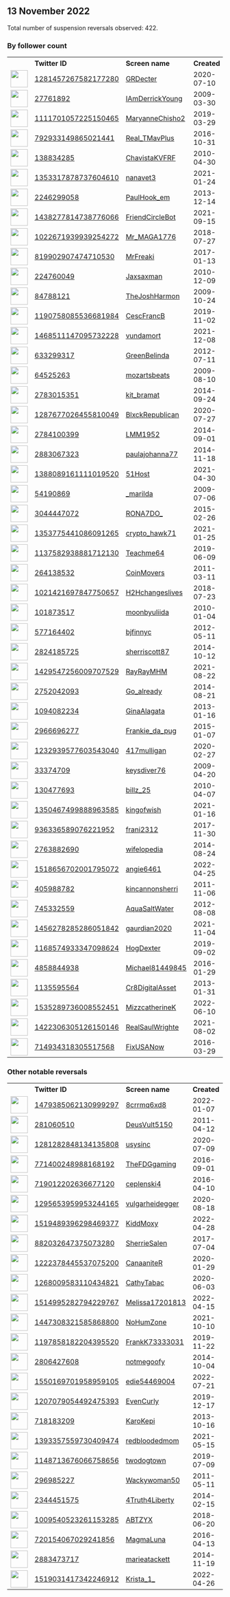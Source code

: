 
## 13 November 2022
Total number of suspension reversals observed: 422.

### By follower count
<table><tr><th></th><th align="left">Twitter ID</th><th align="left">Screen name</th>
<th align="left">Created</th><th align="left">Status</th><th align="left">Suspended</th><th align="left">Followers</th>
<tr><td><a href="https://pbs.twimg.com/profile_images/1618652301807476741/kzuB0xft_normal.jpg"><img src="https://pbs.twimg.com/profile_images/1618652301807476741/kzuB0xft_normal.jpg" width="40px" height="40px" align="center"/></a></td><td><a href="https://twitter.com/intent/user?user_id=1281457267582177280">1281457267582177280</a></td><td><a href="https://twitter.com/GRDecter">GRDecter</a></td><td>2020-07-10</td><td align="center"></td><td>2022-11-07</td><td>384280</td></tr>
<tr><td><a href="https://pbs.twimg.com/profile_images/1553598777461710848/X7YGpJOv_normal.jpg"><img src="https://pbs.twimg.com/profile_images/1553598777461710848/X7YGpJOv_normal.jpg" width="40px" height="40px" align="center"/></a></td><td><a href="https://twitter.com/intent/user?user_id=27761892">27761892</a></td><td><a href="https://twitter.com/IAmDerrickYoung">IAmDerrickYoung</a></td><td>2009-03-30</td><td align="center"></td><td>2022-08-20</td><td>146471</td></tr>
<tr><td><a href="https://pbs.twimg.com/profile_images/1620573910642335745/C4G1wS4l_normal.jpg"><img src="https://pbs.twimg.com/profile_images/1620573910642335745/C4G1wS4l_normal.jpg" width="40px" height="40px" align="center"/></a></td><td><a href="https://twitter.com/intent/user?user_id=1111701057225150465">1111701057225150465</a></td><td><a href="https://twitter.com/MaryanneChisho2">MaryanneChisho2</a></td><td>2019-03-29</td><td align="center"></td><td>2022-10-20</td><td>69510</td></tr>
<tr><td><a href="https://pbs.twimg.com/profile_images/1598841579703308295/lk03S7PA_normal.jpg"><img src="https://pbs.twimg.com/profile_images/1598841579703308295/lk03S7PA_normal.jpg" width="40px" height="40px" align="center"/></a></td><td><a href="https://twitter.com/intent/user?user_id=792933149865021441">792933149865021441</a></td><td><a href="https://twitter.com/Real_TMavPlus">Real_TMavPlus</a></td><td>2016-10-31</td><td align="center">🔒</td><td></td><td>57520</td></tr>
<tr><td><a href="https://pbs.twimg.com/profile_images/1593338943281446912/o98phpVI_normal.jpg"><img src="https://pbs.twimg.com/profile_images/1593338943281446912/o98phpVI_normal.jpg" width="40px" height="40px" align="center"/></a></td><td><a href="https://twitter.com/intent/user?user_id=138834285">138834285</a></td><td><a href="https://twitter.com/ChavistaKVFRF">ChavistaKVFRF</a></td><td>2010-04-30</td><td align="center"></td><td>2022-10-05</td><td>50671</td></tr>
<tr><td><a href="https://pbs.twimg.com/profile_images/1479575946629943296/p5bz5BMy_normal.jpg"><img src="https://pbs.twimg.com/profile_images/1479575946629943296/p5bz5BMy_normal.jpg" width="40px" height="40px" align="center"/></a></td><td><a href="https://twitter.com/intent/user?user_id=1353317878737604610">1353317878737604610</a></td><td><a href="https://twitter.com/nanavet3">nanavet3</a></td><td>2021-01-24</td><td align="center"></td><td>2022-10-29</td><td>44361</td></tr>
<tr><td><a href="https://pbs.twimg.com/profile_images/770380430960832512/z9EbSC-a_normal.jpg"><img src="https://pbs.twimg.com/profile_images/770380430960832512/z9EbSC-a_normal.jpg" width="40px" height="40px" align="center"/></a></td><td><a href="https://twitter.com/intent/user?user_id=2246299058">2246299058</a></td><td><a href="https://twitter.com/PaulHook_em">PaulHook_em</a></td><td>2013-12-14</td><td align="center"></td><td></td><td>42513</td></tr>
<tr><td><a href="https://pbs.twimg.com/profile_images/1599396793476730880/W3J4r70-_normal.jpg"><img src="https://pbs.twimg.com/profile_images/1599396793476730880/W3J4r70-_normal.jpg" width="40px" height="40px" align="center"/></a></td><td><a href="https://twitter.com/intent/user?user_id=1438277814738776066">1438277814738776066</a></td><td><a href="https://twitter.com/FriendCircleBot">FriendCircleBot</a></td><td>2021-09-15</td><td align="center"></td><td>2022-08-03</td><td>33152</td></tr>
<tr><td><a href="https://pbs.twimg.com/profile_images/1145320434356936704/vu2Glmv6_normal.jpg"><img src="https://pbs.twimg.com/profile_images/1145320434356936704/vu2Glmv6_normal.jpg" width="40px" height="40px" align="center"/></a></td><td><a href="https://twitter.com/intent/user?user_id=1022671939939254272">1022671939939254272</a></td><td><a href="https://twitter.com/Mr_MAGA1776">Mr_MAGA1776</a></td><td>2018-07-27</td><td align="center"></td><td>2022-10-29</td><td>27918</td></tr>
<tr><td><a href="https://pbs.twimg.com/profile_images/1613873341844037632/s0wCOjfQ_normal.jpg"><img src="https://pbs.twimg.com/profile_images/1613873341844037632/s0wCOjfQ_normal.jpg" width="40px" height="40px" align="center"/></a></td><td><a href="https://twitter.com/intent/user?user_id=819902907474710530">819902907474710530</a></td><td><a href="https://twitter.com/MrFreaki">MrFreaki</a></td><td>2017-01-13</td><td align="center">🔒</td><td></td><td>26257</td></tr>
<tr><td><a href="https://pbs.twimg.com/profile_images/1299517470080933890/arL7o3fT_normal.jpg"><img src="https://pbs.twimg.com/profile_images/1299517470080933890/arL7o3fT_normal.jpg" width="40px" height="40px" align="center"/></a></td><td><a href="https://twitter.com/intent/user?user_id=224760049">224760049</a></td><td><a href="https://twitter.com/Jaxsaxman">Jaxsaxman</a></td><td>2010-12-09</td><td align="center"></td><td></td><td>21637</td></tr>
<tr><td><a href="https://pbs.twimg.com/profile_images/1038360854901784577/LUmbNt5s_normal.jpg"><img src="https://pbs.twimg.com/profile_images/1038360854901784577/LUmbNt5s_normal.jpg" width="40px" height="40px" align="center"/></a></td><td><a href="https://twitter.com/intent/user?user_id=84788121">84788121</a></td><td><a href="https://twitter.com/TheJoshHarmon">TheJoshHarmon</a></td><td>2009-10-24</td><td align="center"></td><td>2022-10-29</td><td>17720</td></tr>
<tr><td><a href="https://pbs.twimg.com/profile_images/1385337865056436225/9nUKsMH__normal.jpg"><img src="https://pbs.twimg.com/profile_images/1385337865056436225/9nUKsMH__normal.jpg" width="40px" height="40px" align="center"/></a></td><td><a href="https://twitter.com/intent/user?user_id=1190758085536681984">1190758085536681984</a></td><td><a href="https://twitter.com/CescFrancB">CescFrancB</a></td><td>2019-11-02</td><td align="center"></td><td>2022-11-10</td><td>17608</td></tr>
<tr><td><a href="https://pbs.twimg.com/profile_images/1650530947052322817/svCx8vQA_normal.jpg"><img src="https://pbs.twimg.com/profile_images/1650530947052322817/svCx8vQA_normal.jpg" width="40px" height="40px" align="center"/></a></td><td><a href="https://twitter.com/intent/user?user_id=1468511147095732228">1468511147095732228</a></td><td><a href="https://twitter.com/vundamort">vundamort</a></td><td>2021-12-08</td><td align="center"></td><td>2022-09-24</td><td>14805</td></tr>
<tr><td><a href="https://pbs.twimg.com/profile_images/855527539518853120/FdydY0tM_normal.jpg"><img src="https://pbs.twimg.com/profile_images/855527539518853120/FdydY0tM_normal.jpg" width="40px" height="40px" align="center"/></a></td><td><a href="https://twitter.com/intent/user?user_id=633299317">633299317</a></td><td><a href="https://twitter.com/GreenBelinda">GreenBelinda</a></td><td>2012-07-11</td><td align="center"></td><td>2022-10-29</td><td>12468</td></tr>
<tr><td><a href="https://pbs.twimg.com/profile_images/1649585220402946049/c5Q9XKOL_normal.jpg"><img src="https://pbs.twimg.com/profile_images/1649585220402946049/c5Q9XKOL_normal.jpg" width="40px" height="40px" align="center"/></a></td><td><a href="https://twitter.com/intent/user?user_id=64525263">64525263</a></td><td><a href="https://twitter.com/mozartsbeats">mozartsbeats</a></td><td>2009-08-10</td><td align="center"></td><td>2022-09-09</td><td>11958</td></tr>
<tr><td><a href="https://pbs.twimg.com/profile_images/1591838040602935297/SxwQRth0_normal.jpg"><img src="https://pbs.twimg.com/profile_images/1591838040602935297/SxwQRth0_normal.jpg" width="40px" height="40px" align="center"/></a></td><td><a href="https://twitter.com/intent/user?user_id=2783015351">2783015351</a></td><td><a href="https://twitter.com/kit_bramat">kit_bramat</a></td><td>2014-09-24</td><td align="center"></td><td></td><td>10551</td></tr>
<tr><td><a href="https://pbs.twimg.com/profile_images/1563624738508775426/xj70_Dyj_normal.jpg"><img src="https://pbs.twimg.com/profile_images/1563624738508775426/xj70_Dyj_normal.jpg" width="40px" height="40px" align="center"/></a></td><td><a href="https://twitter.com/intent/user?user_id=1287677026455810049">1287677026455810049</a></td><td><a href="https://twitter.com/BlxckRepublican">BlxckRepublican</a></td><td>2020-07-27</td><td align="center"></td><td>2022-10-29</td><td>10014</td></tr>
<tr><td><a href="https://pbs.twimg.com/profile_images/1619736391277068289/CG9LGM7A_normal.jpg"><img src="https://pbs.twimg.com/profile_images/1619736391277068289/CG9LGM7A_normal.jpg" width="40px" height="40px" align="center"/></a></td><td><a href="https://twitter.com/intent/user?user_id=2784100399">2784100399</a></td><td><a href="https://twitter.com/LMM1952">LMM1952</a></td><td>2014-09-01</td><td align="center"></td><td></td><td>9743</td></tr>
<tr><td><a href="https://pbs.twimg.com/profile_images/1568791885254213632/dv-sGywo_normal.jpg"><img src="https://pbs.twimg.com/profile_images/1568791885254213632/dv-sGywo_normal.jpg" width="40px" height="40px" align="center"/></a></td><td><a href="https://twitter.com/intent/user?user_id=2883067323">2883067323</a></td><td><a href="https://twitter.com/paulajohanna77">paulajohanna77</a></td><td>2014-11-18</td><td align="center"></td><td>2022-10-13</td><td>9196</td></tr>
<tr><td><a href="https://pbs.twimg.com/profile_images/1646647461534900224/QTAyNz55_normal.jpg"><img src="https://pbs.twimg.com/profile_images/1646647461534900224/QTAyNz55_normal.jpg" width="40px" height="40px" align="center"/></a></td><td><a href="https://twitter.com/intent/user?user_id=1388089161111019520">1388089161111019520</a></td><td><a href="https://twitter.com/51Host">51Host</a></td><td>2021-04-30</td><td align="center"></td><td>2022-10-17</td><td>9074</td></tr>
<tr><td><a href="https://pbs.twimg.com/profile_images/1617640628724142080/Jr6-twMM_normal.jpg"><img src="https://pbs.twimg.com/profile_images/1617640628724142080/Jr6-twMM_normal.jpg" width="40px" height="40px" align="center"/></a></td><td><a href="https://twitter.com/intent/user?user_id=54190869">54190869</a></td><td><a href="https://twitter.com/_marilda">_marilda</a></td><td>2009-07-06</td><td align="center"></td><td>2022-09-09</td><td>8233</td></tr>
<tr><td><a href="https://pbs.twimg.com/profile_images/1608941510308904961/QTXkkubM_normal.jpg"><img src="https://pbs.twimg.com/profile_images/1608941510308904961/QTXkkubM_normal.jpg" width="40px" height="40px" align="center"/></a></td><td><a href="https://twitter.com/intent/user?user_id=3044447072">3044447072</a></td><td><a href="https://twitter.com/RONA7DO_">RONA7DO_</a></td><td>2015-02-26</td><td align="center"></td><td></td><td>7737</td></tr>
<tr><td><a href="https://pbs.twimg.com/profile_images/1451534655757316105/TyyddKwa_normal.jpg"><img src="https://pbs.twimg.com/profile_images/1451534655757316105/TyyddKwa_normal.jpg" width="40px" height="40px" align="center"/></a></td><td><a href="https://twitter.com/intent/user?user_id=1353775441086091265">1353775441086091265</a></td><td><a href="https://twitter.com/crypto_hawk71">crypto_hawk71</a></td><td>2021-01-25</td><td align="center"></td><td>2022-02-14</td><td>6012</td></tr>
<tr><td><a href="https://pbs.twimg.com/profile_images/1330300615206055940/aoMwgoTo_normal.jpg"><img src="https://pbs.twimg.com/profile_images/1330300615206055940/aoMwgoTo_normal.jpg" width="40px" height="40px" align="center"/></a></td><td><a href="https://twitter.com/intent/user?user_id=1137582938881712130">1137582938881712130</a></td><td><a href="https://twitter.com/Teachme64">Teachme64</a></td><td>2019-06-09</td><td align="center"></td><td>2022-10-29</td><td>5983</td></tr>
<tr><td><a href="https://pbs.twimg.com/profile_images/1550634457820012545/96wK5ViJ_normal.jpg"><img src="https://pbs.twimg.com/profile_images/1550634457820012545/96wK5ViJ_normal.jpg" width="40px" height="40px" align="center"/></a></td><td><a href="https://twitter.com/intent/user?user_id=264138532">264138532</a></td><td><a href="https://twitter.com/CoinMovers">CoinMovers</a></td><td>2011-03-11</td><td align="center"></td><td>2022-09-18</td><td>5911</td></tr>
<tr><td><a href="https://pbs.twimg.com/profile_images/1241680412327493636/l9lSCXif_normal.jpg"><img src="https://pbs.twimg.com/profile_images/1241680412327493636/l9lSCXif_normal.jpg" width="40px" height="40px" align="center"/></a></td><td><a href="https://twitter.com/intent/user?user_id=1021421697847750657">1021421697847750657</a></td><td><a href="https://twitter.com/H2Hchangeslives">H2Hchangeslives</a></td><td>2018-07-23</td><td align="center"></td><td>2022-10-29</td><td>5904</td></tr>
<tr><td><a href="https://pbs.twimg.com/profile_images/1595395715739648000/KY_kF2Zc_normal.jpg"><img src="https://pbs.twimg.com/profile_images/1595395715739648000/KY_kF2Zc_normal.jpg" width="40px" height="40px" align="center"/></a></td><td><a href="https://twitter.com/intent/user?user_id=101873517">101873517</a></td><td><a href="https://twitter.com/moonbyuliida">moonbyuliida</a></td><td>2010-01-04</td><td align="center"></td><td></td><td>5622</td></tr>
<tr><td><a href="https://pbs.twimg.com/profile_images/1363934676793110536/5VjOguyl_normal.jpg"><img src="https://pbs.twimg.com/profile_images/1363934676793110536/5VjOguyl_normal.jpg" width="40px" height="40px" align="center"/></a></td><td><a href="https://twitter.com/intent/user?user_id=577164402">577164402</a></td><td><a href="https://twitter.com/bjfinnyc">bjfinnyc</a></td><td>2012-05-11</td><td align="center"></td><td>2022-10-28</td><td>5547</td></tr>
<tr><td><a href="https://pbs.twimg.com/profile_images/1591754196730142722/R9Htrxa5_normal.jpg"><img src="https://pbs.twimg.com/profile_images/1591754196730142722/R9Htrxa5_normal.jpg" width="40px" height="40px" align="center"/></a></td><td><a href="https://twitter.com/intent/user?user_id=2824185725">2824185725</a></td><td><a href="https://twitter.com/sherriscott87">sherriscott87</a></td><td>2014-10-12</td><td align="center"></td><td></td><td>5357</td></tr>
<tr><td><a href="https://pbs.twimg.com/profile_images/1636819738914422786/tXJ4zQUh_normal.jpg"><img src="https://pbs.twimg.com/profile_images/1636819738914422786/tXJ4zQUh_normal.jpg" width="40px" height="40px" align="center"/></a></td><td><a href="https://twitter.com/intent/user?user_id=1429547256009707529">1429547256009707529</a></td><td><a href="https://twitter.com/RayRayMHM">RayRayMHM</a></td><td>2021-08-22</td><td align="center">🚫</td><td>2022-10-15</td><td>5012</td></tr>
<tr><td><a href="https://pbs.twimg.com/profile_images/870235373062033409/zt7H_M6t_normal.jpg"><img src="https://pbs.twimg.com/profile_images/870235373062033409/zt7H_M6t_normal.jpg" width="40px" height="40px" align="center"/></a></td><td><a href="https://twitter.com/intent/user?user_id=2752042093">2752042093</a></td><td><a href="https://twitter.com/Go_already">Go_already</a></td><td>2014-08-21</td><td align="center"></td><td></td><td>4994</td></tr>
<tr><td><a href="https://pbs.twimg.com/profile_images/1184050797979398144/37vFfmtm_normal.jpg"><img src="https://pbs.twimg.com/profile_images/1184050797979398144/37vFfmtm_normal.jpg" width="40px" height="40px" align="center"/></a></td><td><a href="https://twitter.com/intent/user?user_id=1094082234">1094082234</a></td><td><a href="https://twitter.com/GinaAlagata">GinaAlagata</a></td><td>2013-01-16</td><td align="center"></td><td>2022-10-29</td><td>4552</td></tr>
<tr><td><a href="https://pbs.twimg.com/profile_images/1649942692195975170/fwNT8ikx_normal.jpg"><img src="https://pbs.twimg.com/profile_images/1649942692195975170/fwNT8ikx_normal.jpg" width="40px" height="40px" align="center"/></a></td><td><a href="https://twitter.com/intent/user?user_id=2966696277">2966696277</a></td><td><a href="https://twitter.com/Frankie_da_pug">Frankie_da_pug</a></td><td>2015-01-07</td><td align="center"></td><td>2022-10-29</td><td>4323</td></tr>
<tr><td><a href="https://pbs.twimg.com/profile_images/1638945822455857158/4UfPBWYJ_normal.jpg"><img src="https://pbs.twimg.com/profile_images/1638945822455857158/4UfPBWYJ_normal.jpg" width="40px" height="40px" align="center"/></a></td><td><a href="https://twitter.com/intent/user?user_id=1232939577603543040">1232939577603543040</a></td><td><a href="https://twitter.com/417mulligan">417mulligan</a></td><td>2020-02-27</td><td align="center"></td><td></td><td>4185</td></tr>
<tr><td><a href="https://pbs.twimg.com/profile_images/1642314941557362688/ERqcijWR_normal.jpg"><img src="https://pbs.twimg.com/profile_images/1642314941557362688/ERqcijWR_normal.jpg" width="40px" height="40px" align="center"/></a></td><td><a href="https://twitter.com/intent/user?user_id=33374709">33374709</a></td><td><a href="https://twitter.com/keysdiver76">keysdiver76</a></td><td>2009-04-20</td><td align="center"></td><td></td><td>4175</td></tr>
<tr><td><a href="https://pbs.twimg.com/profile_images/1596121439064702977/hZqzFmy3_normal.jpg"><img src="https://pbs.twimg.com/profile_images/1596121439064702977/hZqzFmy3_normal.jpg" width="40px" height="40px" align="center"/></a></td><td><a href="https://twitter.com/intent/user?user_id=130477693">130477693</a></td><td><a href="https://twitter.com/billz_25">billz_25</a></td><td>2010-04-07</td><td align="center"></td><td></td><td>4150</td></tr>
<tr><td><a href="https://pbs.twimg.com/profile_images/1350471418232922117/wdWfG7z9_normal.jpg"><img src="https://pbs.twimg.com/profile_images/1350471418232922117/wdWfG7z9_normal.jpg" width="40px" height="40px" align="center"/></a></td><td><a href="https://twitter.com/intent/user?user_id=1350467499888963585">1350467499888963585</a></td><td><a href="https://twitter.com/kingofwish">kingofwish</a></td><td>2021-01-16</td><td align="center"></td><td>2022-10-29</td><td>3878</td></tr>
<tr><td><a href="https://pbs.twimg.com/profile_images/1538796738206650369/TXvx0qNj_normal.jpg"><img src="https://pbs.twimg.com/profile_images/1538796738206650369/TXvx0qNj_normal.jpg" width="40px" height="40px" align="center"/></a></td><td><a href="https://twitter.com/intent/user?user_id=936336589076221952">936336589076221952</a></td><td><a href="https://twitter.com/frani2312">frani2312</a></td><td>2017-11-30</td><td align="center"></td><td></td><td>3667</td></tr>
<tr><td><a href="https://pbs.twimg.com/profile_images/503704459289960449/eL76jtDH_normal.jpeg"><img src="https://pbs.twimg.com/profile_images/503704459289960449/eL76jtDH_normal.jpeg" width="40px" height="40px" align="center"/></a></td><td><a href="https://twitter.com/intent/user?user_id=2763882690">2763882690</a></td><td><a href="https://twitter.com/wifelopedia">wifelopedia</a></td><td>2014-08-24</td><td align="center"></td><td></td><td>3627</td></tr>
<tr><td><a href="https://pbs.twimg.com/profile_images/1520444756177788928/XjufhoSz_normal.jpg"><img src="https://pbs.twimg.com/profile_images/1520444756177788928/XjufhoSz_normal.jpg" width="40px" height="40px" align="center"/></a></td><td><a href="https://twitter.com/intent/user?user_id=1518656702001795072">1518656702001795072</a></td><td><a href="https://twitter.com/angie6461">angie6461</a></td><td>2022-04-25</td><td align="center"></td><td>2022-10-20</td><td>3402</td></tr>
<tr><td><a href="https://pbs.twimg.com/profile_images/1574699593975189504/mz8c4AT4_normal.jpg"><img src="https://pbs.twimg.com/profile_images/1574699593975189504/mz8c4AT4_normal.jpg" width="40px" height="40px" align="center"/></a></td><td><a href="https://twitter.com/intent/user?user_id=405988782">405988782</a></td><td><a href="https://twitter.com/kincannonsherri">kincannonsherri</a></td><td>2011-11-06</td><td align="center"></td><td>2022-10-29</td><td>3257</td></tr>
<tr><td><a href="https://pbs.twimg.com/profile_images/1182086323424894976/gkq00Sqi_normal.jpg"><img src="https://pbs.twimg.com/profile_images/1182086323424894976/gkq00Sqi_normal.jpg" width="40px" height="40px" align="center"/></a></td><td><a href="https://twitter.com/intent/user?user_id=745332559">745332559</a></td><td><a href="https://twitter.com/AquaSaltWater">AquaSaltWater</a></td><td>2012-08-08</td><td align="center"></td><td></td><td>3216</td></tr>
<tr><td><a href="https://pbs.twimg.com/profile_images/1643906722916909057/5oGBM_v5_normal.jpg"><img src="https://pbs.twimg.com/profile_images/1643906722916909057/5oGBM_v5_normal.jpg" width="40px" height="40px" align="center"/></a></td><td><a href="https://twitter.com/intent/user?user_id=1456278285286051842">1456278285286051842</a></td><td><a href="https://twitter.com/gaurdian2020">gaurdian2020</a></td><td>2021-11-04</td><td align="center"></td><td>2022-10-29</td><td>3184</td></tr>
<tr><td><a href="https://pbs.twimg.com/profile_images/1351342772545085441/sIL_-HI__normal.jpg"><img src="https://pbs.twimg.com/profile_images/1351342772545085441/sIL_-HI__normal.jpg" width="40px" height="40px" align="center"/></a></td><td><a href="https://twitter.com/intent/user?user_id=1168574933347098624">1168574933347098624</a></td><td><a href="https://twitter.com/HogDexter">HogDexter</a></td><td>2019-09-02</td><td align="center"></td><td></td><td>3176</td></tr>
<tr><td><a href="https://pbs.twimg.com/profile_images/1384981386549989376/8WExJa0y_normal.jpg"><img src="https://pbs.twimg.com/profile_images/1384981386549989376/8WExJa0y_normal.jpg" width="40px" height="40px" align="center"/></a></td><td><a href="https://twitter.com/intent/user?user_id=4858844938">4858844938</a></td><td><a href="https://twitter.com/Michael81449845">Michael81449845</a></td><td>2016-01-29</td><td align="center"></td><td>2022-10-29</td><td>3164</td></tr>
<tr><td><a href="https://pbs.twimg.com/profile_images/3185962345/bbe100db0f6892da7c561934567f63ce_normal.jpeg"><img src="https://pbs.twimg.com/profile_images/3185962345/bbe100db0f6892da7c561934567f63ce_normal.jpeg" width="40px" height="40px" align="center"/></a></td><td><a href="https://twitter.com/intent/user?user_id=1135595564">1135595564</a></td><td><a href="https://twitter.com/Cr8DigitalAsset">Cr8DigitalAsset</a></td><td>2013-01-31</td><td align="center"></td><td></td><td>3072</td></tr>
<tr><td><a href="https://pbs.twimg.com/profile_images/1556857869747855361/Rt-dxlMw_normal.jpg"><img src="https://pbs.twimg.com/profile_images/1556857869747855361/Rt-dxlMw_normal.jpg" width="40px" height="40px" align="center"/></a></td><td><a href="https://twitter.com/intent/user?user_id=1535289736008552451">1535289736008552451</a></td><td><a href="https://twitter.com/MizzcatherineK">MizzcatherineK</a></td><td>2022-06-10</td><td align="center"></td><td>2022-08-26</td><td>3053</td></tr>
<tr><td><a href="https://pbs.twimg.com/profile_images/1618387532332376065/ZV_3PZ2o_normal.jpg"><img src="https://pbs.twimg.com/profile_images/1618387532332376065/ZV_3PZ2o_normal.jpg" width="40px" height="40px" align="center"/></a></td><td><a href="https://twitter.com/intent/user?user_id=1422306305126150146">1422306305126150146</a></td><td><a href="https://twitter.com/RealSaulWrighte">RealSaulWrighte</a></td><td>2021-08-02</td><td align="center"></td><td>2022-10-29</td><td>3045</td></tr>
<tr><td><a href="https://pbs.twimg.com/profile_images/824075161154392064/08kAF4bi_normal.jpg"><img src="https://pbs.twimg.com/profile_images/824075161154392064/08kAF4bi_normal.jpg" width="40px" height="40px" align="center"/></a></td><td><a href="https://twitter.com/intent/user?user_id=714934318305517568">714934318305517568</a></td><td><a href="https://twitter.com/FixUSANow">FixUSANow</a></td><td>2016-03-29</td><td align="center"></td><td>2022-10-29</td><td>3036</td></tr>
</table>

### Other notable reversals
<table><tr><th></th><th align="left">Twitter ID</th><th align="left">Screen name</th>
<th align="left">Created</th><th align="left">Status</th><th align="left">Suspended</th><th align="left">Followers</th>
<tr><td><a href="https://pbs.twimg.com/profile_images/1540361408533127170/RJnbf1Lu_normal.jpg"><img src="https://pbs.twimg.com/profile_images/1540361408533127170/RJnbf1Lu_normal.jpg" width="40px" height="40px" align="center"/></a></td><td><a href="https://twitter.com/intent/user?user_id=1479385062130999297">1479385062130999297</a></td><td><a href="https://twitter.com/8crrmq6xd8">8crrmq6xd8</a></td><td>2022-01-07</td><td align="center">👋</td><td>2022-07-19</td><td>39</td></tr>
<tr><td><a href="https://pbs.twimg.com/profile_images/1644758350951772163/hyGMvvdc_normal.jpg"><img src="https://pbs.twimg.com/profile_images/1644758350951772163/hyGMvvdc_normal.jpg" width="40px" height="40px" align="center"/></a></td><td><a href="https://twitter.com/intent/user?user_id=281060510">281060510</a></td><td><a href="https://twitter.com/DeusVult5150">DeusVult5150</a></td><td>2011-04-12</td><td align="center"></td><td>2022-10-29</td><td>2839</td></tr>
<tr><td><a href="https://pbs.twimg.com/profile_images/1611849252837232640/V512nE5V_normal.jpg"><img src="https://pbs.twimg.com/profile_images/1611849252837232640/V512nE5V_normal.jpg" width="40px" height="40px" align="center"/></a></td><td><a href="https://twitter.com/intent/user?user_id=1281282848134135808">1281282848134135808</a></td><td><a href="https://twitter.com/usysinc">usysinc</a></td><td>2020-07-09</td><td align="center"></td><td></td><td>391</td></tr>
<tr><td><a href="https://pbs.twimg.com/profile_images/1580298203500617748/9nG78Mbo_normal.jpg"><img src="https://pbs.twimg.com/profile_images/1580298203500617748/9nG78Mbo_normal.jpg" width="40px" height="40px" align="center"/></a></td><td><a href="https://twitter.com/intent/user?user_id=771400248988168192">771400248988168192</a></td><td><a href="https://twitter.com/TheFDGgaming">TheFDGgaming</a></td><td>2016-09-01</td><td align="center"></td><td>2022-10-28</td><td>780</td></tr>
<tr><td><a href="https://pbs.twimg.com/profile_images/1621976939161604096/Bm4HL1Ki_normal.jpg"><img src="https://pbs.twimg.com/profile_images/1621976939161604096/Bm4HL1Ki_normal.jpg" width="40px" height="40px" align="center"/></a></td><td><a href="https://twitter.com/intent/user?user_id=719012202636677120">719012202636677120</a></td><td><a href="https://twitter.com/ceplenski4">ceplenski4</a></td><td>2016-04-10</td><td align="center"></td><td>2022-02-28</td><td>2321</td></tr>
<tr><td><a href="https://pbs.twimg.com/profile_images/1295654399411355652/zIJqlORd_normal.jpg"><img src="https://pbs.twimg.com/profile_images/1295654399411355652/zIJqlORd_normal.jpg" width="40px" height="40px" align="center"/></a></td><td><a href="https://twitter.com/intent/user?user_id=1295653959953244165">1295653959953244165</a></td><td><a href="https://twitter.com/vulgarheidegger">vulgarheidegger</a></td><td>2020-08-18</td><td align="center"></td><td>2022-10-12</td><td>622</td></tr>
<tr><td><a href="https://pbs.twimg.com/profile_images/1639043157265399808/kY2vnVi5_normal.jpg"><img src="https://pbs.twimg.com/profile_images/1639043157265399808/kY2vnVi5_normal.jpg" width="40px" height="40px" align="center"/></a></td><td><a href="https://twitter.com/intent/user?user_id=1519489396298469377">1519489396298469377</a></td><td><a href="https://twitter.com/KiddMoxy">KiddMoxy</a></td><td>2022-04-28</td><td align="center"></td><td>2022-10-20</td><td>449</td></tr>
<tr><td><a href="https://abs.twimg.com/sticky/default_profile_images/default_profile_normal.png"><img src="https://abs.twimg.com/sticky/default_profile_images/default_profile_normal.png" width="40px" height="40px" align="center"/></a></td><td><a href="https://twitter.com/intent/user?user_id=882032647375073280">882032647375073280</a></td><td><a href="https://twitter.com/SherrieSalen">SherrieSalen</a></td><td>2017-07-04</td><td align="center"></td><td>2022-10-29</td><td>671</td></tr>
<tr><td><a href="https://pbs.twimg.com/profile_images/1613279499432480778/HWdWfJ22_normal.jpg"><img src="https://pbs.twimg.com/profile_images/1613279499432480778/HWdWfJ22_normal.jpg" width="40px" height="40px" align="center"/></a></td><td><a href="https://twitter.com/intent/user?user_id=1222378445537075200">1222378445537075200</a></td><td><a href="https://twitter.com/CanaaniteR">CanaaniteR</a></td><td>2020-01-29</td><td align="center"></td><td></td><td>1048</td></tr>
<tr><td><a href="https://abs.twimg.com/sticky/default_profile_images/default_profile_normal.png"><img src="https://abs.twimg.com/sticky/default_profile_images/default_profile_normal.png" width="40px" height="40px" align="center"/></a></td><td><a href="https://twitter.com/intent/user?user_id=1268009583110434821">1268009583110434821</a></td><td><a href="https://twitter.com/CathyTabac">CathyTabac</a></td><td>2020-06-03</td><td align="center"></td><td>2022-10-29</td><td>484</td></tr>
<tr><td><a href="https://pbs.twimg.com/profile_images/1519103775079903233/YparCrdU_normal.jpg"><img src="https://pbs.twimg.com/profile_images/1519103775079903233/YparCrdU_normal.jpg" width="40px" height="40px" align="center"/></a></td><td><a href="https://twitter.com/intent/user?user_id=1514995282794229767">1514995282794229767</a></td><td><a href="https://twitter.com/Melissa17201813">Melissa17201813</a></td><td>2022-04-15</td><td align="center"></td><td>2022-10-19</td><td>1363</td></tr>
<tr><td><a href="https://pbs.twimg.com/profile_images/1447706215056822274/8nNRvrSh_normal.jpg"><img src="https://pbs.twimg.com/profile_images/1447706215056822274/8nNRvrSh_normal.jpg" width="40px" height="40px" align="center"/></a></td><td><a href="https://twitter.com/intent/user?user_id=1447308321585868800">1447308321585868800</a></td><td><a href="https://twitter.com/NoHumZone">NoHumZone</a></td><td>2021-10-10</td><td align="center">🚫</td><td>2022-06-06</td><td>943</td></tr>
<tr><td><a href="https://pbs.twimg.com/profile_images/1197858435586506752/nICCVQ1Y_normal.jpg"><img src="https://pbs.twimg.com/profile_images/1197858435586506752/nICCVQ1Y_normal.jpg" width="40px" height="40px" align="center"/></a></td><td><a href="https://twitter.com/intent/user?user_id=1197858182204395520">1197858182204395520</a></td><td><a href="https://twitter.com/FrankK73333031">FrankK73333031</a></td><td>2019-11-22</td><td align="center"></td><td></td><td>11</td></tr>
<tr><td><a href="https://abs.twimg.com/sticky/default_profile_images/default_profile_normal.png"><img src="https://abs.twimg.com/sticky/default_profile_images/default_profile_normal.png" width="40px" height="40px" align="center"/></a></td><td><a href="https://twitter.com/intent/user?user_id=2806427608">2806427608</a></td><td><a href="https://twitter.com/notmegoofy">notmegoofy</a></td><td>2014-10-04</td><td align="center"></td><td>2022-10-29</td><td>2053</td></tr>
<tr><td><a href="https://pbs.twimg.com/profile_images/1565521409232748544/kMXS5SqO_normal.jpg"><img src="https://pbs.twimg.com/profile_images/1565521409232748544/kMXS5SqO_normal.jpg" width="40px" height="40px" align="center"/></a></td><td><a href="https://twitter.com/intent/user?user_id=1550169701958959105">1550169701958959105</a></td><td><a href="https://twitter.com/edie54469004">edie54469004</a></td><td>2022-07-21</td><td align="center"></td><td>2022-10-20</td><td>2292</td></tr>
<tr><td><a href="https://pbs.twimg.com/profile_images/1604476471250124800/xCqpGvXv_normal.jpg"><img src="https://pbs.twimg.com/profile_images/1604476471250124800/xCqpGvXv_normal.jpg" width="40px" height="40px" align="center"/></a></td><td><a href="https://twitter.com/intent/user?user_id=1207079054492475393">1207079054492475393</a></td><td><a href="https://twitter.com/EvenCurly">EvenCurly</a></td><td>2019-12-17</td><td align="center"></td><td>2022-10-20</td><td>746</td></tr>
<tr><td><a href="https://pbs.twimg.com/profile_images/1468209323281059850/kfL4hXg3_normal.jpg"><img src="https://pbs.twimg.com/profile_images/1468209323281059850/kfL4hXg3_normal.jpg" width="40px" height="40px" align="center"/></a></td><td><a href="https://twitter.com/intent/user?user_id=718183209">718183209</a></td><td><a href="https://twitter.com/KaroKepi">KaroKepi</a></td><td>2013-10-16</td><td align="center"></td><td>2022-10-29</td><td>2937</td></tr>
<tr><td><a href="https://pbs.twimg.com/profile_images/1441905402115858435/tPWNR-r0_normal.jpg"><img src="https://pbs.twimg.com/profile_images/1441905402115858435/tPWNR-r0_normal.jpg" width="40px" height="40px" align="center"/></a></td><td><a href="https://twitter.com/intent/user?user_id=1393357559730409474">1393357559730409474</a></td><td><a href="https://twitter.com/redbloodedmom">redbloodedmom</a></td><td>2021-05-15</td><td align="center"></td><td>2022-10-29</td><td>2498</td></tr>
<tr><td><a href="https://pbs.twimg.com/profile_images/1325248088731226113/X7g6DYwK_normal.jpg"><img src="https://pbs.twimg.com/profile_images/1325248088731226113/X7g6DYwK_normal.jpg" width="40px" height="40px" align="center"/></a></td><td><a href="https://twitter.com/intent/user?user_id=1148713676066758656">1148713676066758656</a></td><td><a href="https://twitter.com/twodogtown">twodogtown</a></td><td>2019-07-09</td><td align="center"></td><td></td><td>208</td></tr>
<tr><td><a href="https://pbs.twimg.com/profile_images/1554264940365729795/RdBf7Q1m_normal.jpg"><img src="https://pbs.twimg.com/profile_images/1554264940365729795/RdBf7Q1m_normal.jpg" width="40px" height="40px" align="center"/></a></td><td><a href="https://twitter.com/intent/user?user_id=296985227">296985227</a></td><td><a href="https://twitter.com/Wackywoman50">Wackywoman50</a></td><td>2011-05-11</td><td align="center"></td><td>2022-10-29</td><td>2082</td></tr>
<tr><td><a href="https://pbs.twimg.com/profile_images/1271723427234148352/TwBLBtUk_normal.jpg"><img src="https://pbs.twimg.com/profile_images/1271723427234148352/TwBLBtUk_normal.jpg" width="40px" height="40px" align="center"/></a></td><td><a href="https://twitter.com/intent/user?user_id=2344451575">2344451575</a></td><td><a href="https://twitter.com/4Truth4Liberty">4Truth4Liberty</a></td><td>2014-02-15</td><td align="center"></td><td></td><td>187</td></tr>
<tr><td><a href="https://pbs.twimg.com/profile_images/1550122781467021313/bx2OCN0-_normal.jpg"><img src="https://pbs.twimg.com/profile_images/1550122781467021313/bx2OCN0-_normal.jpg" width="40px" height="40px" align="center"/></a></td><td><a href="https://twitter.com/intent/user?user_id=1009540523261153285">1009540523261153285</a></td><td><a href="https://twitter.com/ABTZYX">ABTZYX</a></td><td>2018-06-20</td><td align="center"></td><td>2022-10-29</td><td>453</td></tr>
<tr><td><a href="https://pbs.twimg.com/profile_images/1333815880074059786/L5qNTvBx_normal.jpg"><img src="https://pbs.twimg.com/profile_images/1333815880074059786/L5qNTvBx_normal.jpg" width="40px" height="40px" align="center"/></a></td><td><a href="https://twitter.com/intent/user?user_id=720154067029241856">720154067029241856</a></td><td><a href="https://twitter.com/MagmaLuna">MagmaLuna</a></td><td>2016-04-13</td><td align="center"></td><td></td><td>405</td></tr>
<tr><td><a href="https://pbs.twimg.com/profile_images/1599091098999218178/MAfCuzkF_normal.jpg"><img src="https://pbs.twimg.com/profile_images/1599091098999218178/MAfCuzkF_normal.jpg" width="40px" height="40px" align="center"/></a></td><td><a href="https://twitter.com/intent/user?user_id=2883473717">2883473717</a></td><td><a href="https://twitter.com/marieatackett">marieatackett</a></td><td>2014-11-19</td><td align="center"></td><td></td><td>1501</td></tr>
<tr><td><a href="https://pbs.twimg.com/profile_images/1520155520203644928/Yj845wDW_normal.jpg"><img src="https://pbs.twimg.com/profile_images/1520155520203644928/Yj845wDW_normal.jpg" width="40px" height="40px" align="center"/></a></td><td><a href="https://twitter.com/intent/user?user_id=1519031417342246912">1519031417342246912</a></td><td><a href="https://twitter.com/Krista_1_">Krista_1_</a></td><td>2022-04-26</td><td align="center"></td><td>2022-10-20</td><td>485</td></tr>
</table>
